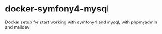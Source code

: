 # docker-symfony4-mysql
Docker setup for start working with symfony4 and mysql, with phpmyadmin and maildev
